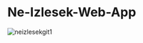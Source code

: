 # Ne-Izlesek-Web-App
![neizlesekgit1](https://github.com/yigityalcin/Ne-Izlesek-Web-App/assets/43726383/b6aaebe1-2b45-4b8f-9713-dfef54da76c0)
